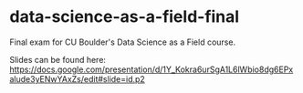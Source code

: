 # data-science-as-a-field-final
Final exam for CU Boulder's Data Science as a Field course.

Slides can be found here: https://docs.google.com/presentation/d/1Y_Kokra6urSgA1L6lWbio8dg6EPxalude3yENwYAxZs/edit#slide=id.p2
